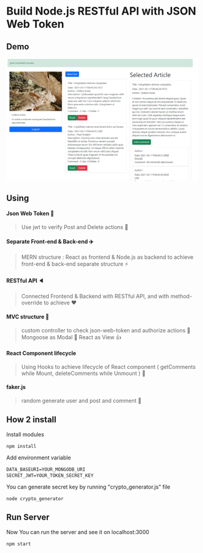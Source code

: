 # Build Node.js RESTful API with JSON Web Token

## Demo

![Demo](demo.PNG)

## Using

#### Json Web Token :custard:

> Use jwt to verify Post and Delete actions :memo:

#### Separate Front-end & Back-end  :airplane:

> MERN structure : React as frontend & Node.js as backend to achieve front-end & back-end separate structure :zap:

#### RESTful API :speaker:

> Connected Frontend & Backend with RESTful API, and with method-override to achieve :heart:

#### MVC structure :hammer:

> custom controller to check json-web-token and authorize actions  :rocket:
> Mongoose as Modal :wrench:
> React as View :thumbsup:


#### React Component lifecycle

> Using Hooks to achieve lifecycle of React component ( getComments while Mount, deleteComments while Unmount ) :ocean:

#### faker.js

> random generate user and post and comment :rabbit:

## How 2 install

Install modules

```
npm install
```

Add environment variable

```
DATA_BASEURI=YOUR_MONGODB_URI
SECRET_JWT=YOUR_TOKEN_SECRET_KEY
```

You can generate secret key by running "crypto_generator.js" file

```
node crypto_generator
```

## Run Server

Now You can run the server and see it on localhost:3000

```
npm start
```
